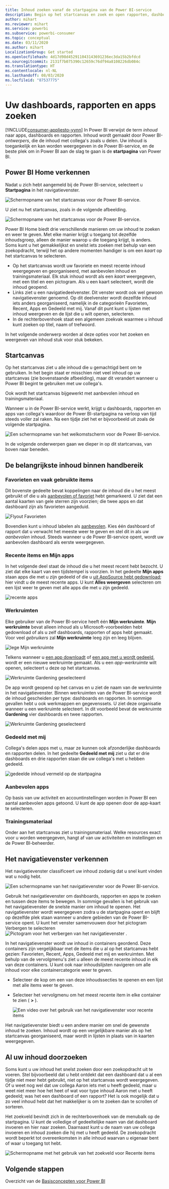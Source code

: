 ```yaml
---
title: Inhoud zoeken vanaf de startpagina van de Power BI-service
description: Begin op het startcanvas en zoek en open rapporten, dashboards en apps.
author: mihart
ms.reviewer: mihart
ms.service: powerbi
ms.subservice: powerbi-consumer
ms.topic: conceptual
ms.date: 03/11/2020
ms.author: mihart
LocalizationGroup: Get started
ms.openlocfilehash: 4d17d98d452911043143691236ec3da15b2bfdcd
ms.sourcegitcommit: 2131f7b075390c12659c76df94a8108226db084c
ms.translationtype: HT
ms.contentlocale: nl-NL
ms.lasthandoff: 08/03/2020
ms.locfileid: "87537775"
---
```

# <a name="find-your-dashboards-reports-and-apps"></a>Uw dashboards, rapporten en apps zoeken

[!INCLUDE[consumer-appliesto-yynn](../includes/consumer-appliesto-yynn.md)]
In Power BI verwijst de term *inhoud* naar apps, dashboards en rapporten. Inhoud wordt gemaakt door Power BI-*ontwerpers*, die de inhoud met collega's zoals u delen. Uw inhoud is toegankelijk en kan worden weergegeven in de Power BI-service, en de beste plek om in Power BI aan de slag te gaan is de **startpagina** van Power BI.

## <a name="explore-power-bi-home"></a>Power BI Home verkennen
Nadat u zich hebt aangemeld bij de Power BI-service, selecteert u **Startpagina** in het navigatievenster. 

![Schermopname van het startcanvas voor de Power BI-service.](media/end-user-home/power-bi-home-menu.png)


U ziet nu het startcanvas, zoals in de volgende afbeelding.
 
![Schermopname van het startcanvas voor de Power BI-service.](media/end-user-home/power-bi-home.png)

Power BI Home biedt drie verschillende manieren om uw inhoud te zoeken en weer te geven. Met elke manier krijgt u toegang tot dezelfde inhoudsgroep, alleen de manier waarop u die toegang krijgt, is anders. Soms kunt u het gemakkelijkst en snelst iets zoeken met behulp van een zoekopdracht, terwijl het op andere momenten handiger is om een *kaart* op het startcanvas te selecteren.

- Op het startcanvas wordt uw favoriete en meest recente inhoud weergegeven en georganiseerd, met aanbevolen inhoud en trainingsmateriaal. Elk stuk inhoud wordt als een *kaart* weergegeven, met een titel en een pictogram. Als u een kaart selecteert, wordt die inhoud geopend.
- Links ziet u een navigatiedeelvenster. Dit venster wordt ook wel gewoon navigatievenster genoemd. Op dit deelvenster wordt dezelfde inhoud iets anders georganiseerd, namelijk in de categorieën Favorieten, Recent, Apps en Gedeeld met mij. Vanaf dit punt kunt u lijsten met inhoud weergeven en de lijst die u wilt openen, selecteren.
- In de rechterbovenhoek staat een algemeen zoekvak waarmee u inhoud kunt zoeken op titel, naam of trefwoord.

In het volgende onderwerp worden al deze opties voor het zoeken en weergeven van inhoud stuk voor stuk bekeken.

## <a name="home-canvas"></a>Startcanvas
Op het startcanvas ziet u alle inhoud die u gemachtigd bent om te gebruiken. In het begin staat er misschien niet veel inhoud op uw startcanvas (zie bovenstaande afbeelding), maar dit verandert wanneer u Power BI begint te gebruiken met uw collega's.

Ook wordt het startcanvas bijgewerkt met aanbevolen inhoud en trainingsmateriaal. 
 
Wanneer u in de Power BI-service werkt, krijgt u dashboards, rapporten en apps van collega's waardoor de Power BI-startpagina na verloop van tijd steeds voller zal raken. Na een tijdje ziet het er bijvoorbeeld uit zoals de volgende startpagina.

![Een schermopname van het welkomstscherm voor de Power BI-service.](media/end-user-home/power-bi-home-oldest.png)

 
In de volgende onderwerpen gaan we dieper in op dit startcanvas, van boven naar beneden.

## <a name="most-important-content-at-your-fingertips"></a>De belangrijkste inhoud binnen handbereik

### <a name="favorites-and-frequents"></a>Favorieten en vaak gebruikte items
Dit bovenste gedeelte bevat koppelingen naar de inhoud die u het meest gebruikt of die u als [aanbevolen of favoriet](end-user-favorite.md) hebt gemarkeerd. U ziet dat een aantal kaarten van gele sterren zijn voorzien; die twee apps en dat dashboard zijn als favorieten aangeduid. 

![Flyout Favorieten](./media/end-user-home/power-bi-favorites-frequents.png)

Bovendien kunt u inhoud labelen als [aanbevolen](end-user-featured.md). Kies één dashboard of rapport dat u verwacht het meeste weer te geven en stel dit in als uw *aanbevolen* inhoud. Steeds wanneer u de Power BI-service opent, wordt uw aanbevolen dashboard als eerste weergegeven. 


### <a name="recents-and-my-apps"></a>Recente items en Mijn apps
In het volgende deel staat de inhoud die u het meest recent hebt bezocht. U ziet dat elke kaart van een tijdstempel is voorzien. In het gedeelte **Mijn apps** staan apps die met u zijn gedeeld of die u [uit AppSource hebt gedownload](end-user-apps.md); hier vindt u de meest recente apps. U kunt **Alles weergeven** selecteren om een lijst weer te geven met alle apps die met u zijn gedeeld.

![recente apps](./media/end-user-home/power-bi-recent-apps.png)


### <a name="workspaces"></a>Werkruimten
Elke gebruiker van de Power BI-service heeft één **Mijn werkruimte**. **Mijn werkruimte** bevat alleen inhoud als u Microsoft-voorbeelden hebt gedownload of als u zelf dashboards, rapporten of apps hebt gemaakt. Voor veel *gebruikers* zal **Mijn werkruimte** leeg zijn en leeg blijven.  

![lege Mijn werkruimte](./media/end-user-home/power-bi-empty-workspace.png)

Telkens wanneer u [een app downloadt](end-user-app-marketing.md) of [een app met u wordt gedeeld](end-user-apps.md), wordt er een nieuwe werkruimte gemaakt.  Als u een *app-werkruimte* wilt openen, selecteert u deze op het startcanvas. 

![Werkruimte Gardening geselecteerd](./media/end-user-home/power-bi-workspace-section.png)

De app wordt geopend op het canvas en u ziet de naam van de werkruimte in het navigatievenster. Binnen werkruimten van de Power BI-service wordt de inhoud gescheiden per type: dashboards en rapporten. In sommige gevallen hebt u ook werkmappen en gegevenssets. U ziet deze organisatie wanneer u een werkruimte selecteert. In dit voorbeeld bevat de werkruimte **Gardening** vier dashboards en twee rapporten.

![Werkruimte Gardening geselecteerd](./media/end-user-home/power-bi-search-workspace.png)

### <a name="shared-with-me"></a>Gedeeld met mij
Collega's delen apps met u, maar ze kunnen ook afzonderlijke dashboards en rapporten delen. In het gedeelte **Gedeeld met mij** ziet u dat er drie dashboards en drie rapporten staan die uw collega's met u hebben gedeeld.

![gedeelde inhoud vermeld op de startpagina](./media/end-user-home/power-bi-shared.png)

### <a name="recommended-apps"></a>Aanbevolen apps
Op basis van uw activiteit en accountinstellingen worden in Power BI een aantal aanbevolen apps getoond. U kunt de app openen door de app-kaart te selecteren.
 
### <a name="learning-resources"></a>Trainingsmateriaal
Onder aan het startcanvas ziet u trainingsmateriaal. Welke resources exact voor u worden weergegeven, hangt af van uw activiteiten en instellingen en de Power BI-beheerder. 
 
## <a name="explore-the-nav-pane"></a>Het navigatievenster verkennen

Het navigatievenster classificeert uw inhoud zodanig dat u snel kunt vinden wat u nodig hebt.  

![Een schermopname van het navigatievenster voor de Power BI-service.](media/end-user-home/power-bi-nav.png)


Gebruik het navigatievenster om dashboards, rapporten en apps te zoeken en tussen deze items te bewegen. In sommige gevallen is het gebruik van het navigatievenster de snelste manier om inhoud te openen. Het navigatievenster wordt weergegeven zodra u de startpagina opent en blijft op dezelfde plek staan wanneer u andere gebieden van de Power BI-service opent. U kunt het venster samenvouwen door het pictogram Verbergen te selecteren ![Pictogram voor het verbergen van het navigatievenster](media/end-user-home/power-bi-hide.png) .
  
In het navigatievenster wordt uw inhoud in containers geordend. Deze containers zijn vergelijkbaar met de items die u al op het startcanvas hebt gezien: Favorieten, Recent, Apps, Gedeeld met mij en werkruimten. Met behulp van de vervolgmenu's ziet u alleen de meest recente inhoud in elk van deze containers. U kunt ook naar inhoudslijsten navigeren om alle inhoud voor elke containercategorie weer te geven.
 
- Selecteer de kop om een van deze inhoudssecties te openen en een lijst met alle items weer te geven.
- Selecteer het vervolgmenu om het meest recente item in elke container te zien ( **>** ).

    ![Een video over het gebruik van het navigatievenster voor recente items](media/end-user-home/power-bi-nav-bar.gif)

 
Het navigatievenster biedt u een andere manier om snel de gewenste inhoud te zoeken. Inhoud wordt op een vergelijkbare manier als op het startcanvas georganiseerd, maar wordt in lijsten in plaats van in kaarten weergegeven. 

## <a name="search-all-of-your-content"></a>Al uw inhoud doorzoeken
Soms kunt u uw inhoud het snelst zoeken door een zoekopdracht uit te voeren. Stel bijvoorbeeld dat u hebt ontdekt dat een dashboard dat u al een tijdje niet meer hebt gebruikt, niet op het startcanvas wordt weergegeven. Of u weet nog wel dat uw collega Aaron iets met u heeft gedeeld, maar u weet niet meer hoe het heet of wat voor type inhoud Aaron met u heeft gedeeld; was het een dashboard of een rapport? Het is ook mogelijk dat u zo veel inhoud hebt dat het makkelijker is om te zoeken dan te scrollen of sorteren. 
 
Het zoekveld bevindt zich in de rechterbovenhoek van de menubalk op de startpagina. U kunt de volledige of gedeeltelijke naam van dat dashboard invoeren en hier naar zoeken. Daarnaast kunt u de naam van uw collega invoeren en inhoud zoeken die hij met u heeft gedeeld. De zoekopdracht wordt beperkt tot overeenkomsten in alle inhoud waarvan u eigenaar bent of waar u toegang tot hebt.

![Schermopname met het gebruik van het zoekveld voor Recente items](media/end-user-home/power-bi-search-field.png)

## <a name="next-steps"></a>Volgende stappen
Overzicht van de [Basisconcepten voor Power BI](end-user-basic-concepts.md)
